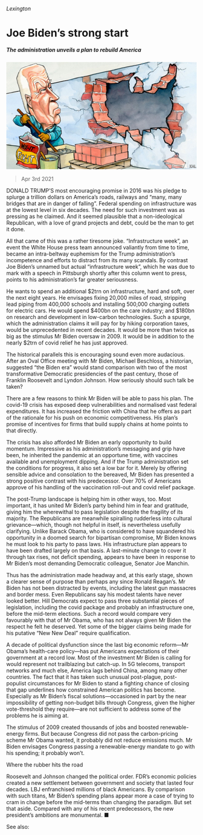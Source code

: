 ###### Lexington

# Joe Biden’s strong start 

##### The administration unveils a plan to rebuild America 

![image](images/20210403_USD000_0.jpg) 

> Apr 3rd 2021 

DONALD TRUMP’S most encouraging promise in 2016 was his pledge to splurge a trillion dollars on America’s roads, railways and “many, many bridges that are in danger of falling”. Federal spending on infrastructure was at the lowest level in six decades. The need for such investment was as pressing as he claimed. And it seemed plausible that a non-ideological Republican, with a love of grand projects and debt, could be the man to get it done.

All that came of this was a rather tiresome joke. “Infrastructure week”, an event the White House press team announced valiantly from time to time, became an intra-beltway euphemism for the Trump administration’s incompetence and efforts to distract from its many scandals. By contrast Joe Biden’s unnamed but actual “infrastructure week”, which he was due to mark with a speech in Pittsburgh shortly after this column went to press, points to his administration’s far greater seriousness.


He wants to spend an additional $2trn on infrastructure, hard and soft, over the next eight years. He envisages fixing 20,000 miles of road, stripping lead piping from 400,000 schools and installing 500,000 charging outlets for electric cars. He would spend $400bn on the care industry; and $180bn on research and development in low-carbon technologies. Such a spurge, which the administration claims it will pay for by hiking corporation taxes, would be unprecedented in recent decades. It would be more than twice as big as the stimulus Mr Biden oversaw in 2009. It would be in addition to the nearly $2trn of covid relief he has just approved.

The historical parallels this is encouraging sound even more audacious. After an Oval Office meeting with Mr Biden, Michael Beschloss, a historian, suggested “the Biden era” would stand comparison with two of the most transformative Democratic presidencies of the past century, those of Franklin Roosevelt and Lyndon Johnson. How seriously should such talk be taken?

There are a few reasons to think Mr Biden will be able to pass his plan. The covid-19 crisis has exposed deep vulnerabilities and normalised vast federal expenditures. It has increased the friction with China that he offers as part of the rationale for his push on economic competitiveness. His plan’s promise of incentives for firms that build supply chains at home points to that directly.

The crisis has also afforded Mr Biden an early opportunity to build momentum. Impressive as his administration’s messaging and grip have been, he inherited the pandemic at an opportune time, with vaccines available and unemployment dipping. And if the Trump administration set the conditions for progress, it also set a low bar for it. Merely by offering sensible advice and consolation to the bereaved, Mr Biden has presented a strong positive contrast with his predecessor. Over 70% of Americans approve of his handling of the vaccination roll-out and covid relief package.

The post-Trump landscape is helping him in other ways, too. Most important, it has united Mr Biden’s party behind him in fear and gratitude, giving him the wherewithal to pass legislation despite the fragility of its majority. The Republicans are meanwhile spiralling rudderless into cultural grievance—which, though not helpful in itself, is nevertheless usefully clarifying. Unlike Barack Obama, who is considered to have squandered his opportunity in a doomed search for bipartisan compromise, Mr Biden knows he must look to his party to pass laws. His infrastructure plan appears to have been drafted largely on that basis. A last-minute change to cover it through tax rises, not deficit spending, appears to have been in response to Mr Biden’s most demanding Democratic colleague, Senator Joe Manchin.

Thus has the administration made headway and, at this early stage, shown a clearer sense of purpose than perhaps any since Ronald Reagan’s. Mr Biden has not been distracted by events, including the latest gun massacres and border mess. Even Republicans say his modest talents have never looked better. Hill Democrats expect to pass three substantial pieces of legislation, including the covid package and probably an infrastructure one, before the mid-term elections. Such a record would compare very favourably with that of Mr Obama, who has not always given Mr Biden the respect he felt he deserved. Yet some of the bigger claims being made for his putative “New New Deal” require qualification. 

A decade of political dysfunction since the last big economic reform—Mr Obama’s health-care policy—has put Americans expectations of their government at a record low. Most of the investment Mr Biden is calling for would represent not trailblazing but catch-up. In 5G telecoms, transport networks and much else, America lags behind China, among many other countries. The fact that it has taken such unusual post-plague, post-populist circumstances for Mr Biden to stand a fighting chance of closing that gap underlines how constrained American politics has become. Especially as Mr Biden’s fiscal solutions—occasioned in part by the near impossibility of getting non-budget bills through Congress, given the higher vote-threshold they require—are not sufficient to address some of the problems he is aiming at.

The stimulus of 2009 created thousands of jobs and boosted renewable-energy firms. But because Congress did not pass the carbon-pricing scheme Mr Obama wanted, it probably did not reduce emissions much. Mr Biden envisages Congress passing a renewable-energy mandate to go with his spending; it probably won’t.

Where the rubber hits the road

Roosevelt and Johnson changed the political order. FDR’s economic policies created a new settlement between government and society that lasted four decades. LBJ enfranchised millions of black Americans. By comparison with such titans, Mr Biden’s spending plans appear more a case of trying to cram in change before the mid-terms than changing the paradigm. But set that aside. Compared with any of his recent predecessors, the new president’s ambitions are monumental. ■

See also: 

